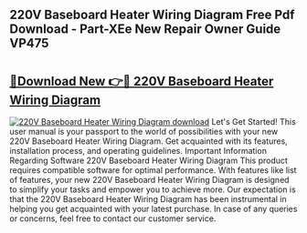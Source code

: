 ## 220V Baseboard Heater Wiring Diagram Free Pdf Download - Part-XEe New Repair Owner Guide VP475

# <h2><a href="http://dfq9yh.blite.top/?on=220V+Baseboard+Heater+Wiring+Diagram">🔗Download New 👉🔴 220V Baseboard Heater Wiring Diagram</a></h2>

[![220V Baseboard Heater Wiring Diagram download](https://i.imgur.com/lujVjoI.png)](http://dfq9yh.blite.top/?on=220V+Baseboard+Heater+Wiring+Diagram)
Let's Get Started! This user manual is your passport to the world of possibilities with your new 220V Baseboard Heater Wiring Diagram. Get acquainted with its features, installation process, and operating guidelines. Important Information Regarding Software 220V Baseboard Heater Wiring Diagram This product requires compatible software for optimal performance. With features like list of features, your new 220V Baseboard Heater Wiring Diagram is designed to simplify your tasks and empower you to achieve more. Our expectation is that the 220V Baseboard Heater Wiring Diagram has been instrumental in helping you get acquainted with your latest purchase. In case of any queries or concerns, feel free to contact our customer service.
